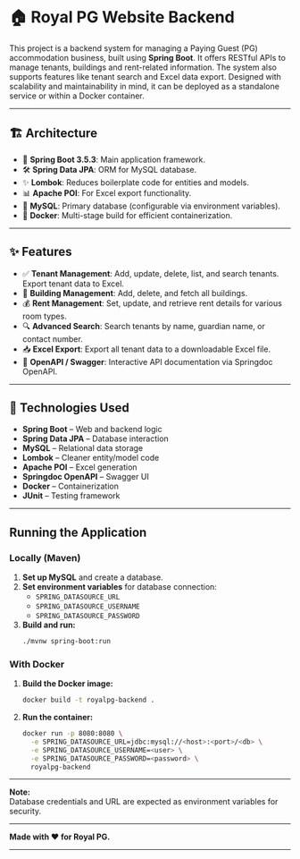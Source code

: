 # 🏠 Royal PG Website Backend

This project is a backend system for managing a Paying Guest (PG) accommodation business, built using **Spring Boot**. It offers RESTful APIs to manage tenants, buildings and rent-related information. The system also supports features like tenant search and Excel data export. Designed with scalability and maintainability in mind, it can be deployed as a standalone service or within a Docker container.

---

## 🏗️ Architecture

- 🚀 **Spring Boot 3.5.3**: Main application framework.
- 🛠️ **Spring Data JPA**: ORM for MySQL database.
- ✨ **Lombok**: Reduces boilerplate code for entities and models.
- 📊 **Apache POI**: For Excel export functionality.
- 🐬 **MySQL**: Primary database (configurable via environment variables).
- 🐳 **Docker**: Multi-stage build for efficient containerization.

---

## ✨ Features

- ✅ **Tenant Management**: Add, update, delete, list, and search tenants. Export tenant data to Excel.
- 🏢 **Building Management**: Add, delete, and fetch all buildings.
- 💰 **Rent Management**: Set, update, and retrieve rent details for various room types.
- 🔍 **Advanced Search**: Search tenants by name, guardian name, or contact number.
- 📥 **Excel Export**: Export all tenant data to a downloadable Excel file.
- 📘 **OpenAPI / Swagger**: Interactive API documentation via Springdoc OpenAPI.





---

## 🧩 Technologies Used

- **Spring Boot** – Web and backend logic  
- **Spring Data JPA** – Database interaction  
- **MySQL** – Relational data storage  
- **Lombok** – Cleaner entity/model code  
- **Apache POI** – Excel generation  
- **Springdoc OpenAPI** – Swagger UI  
- **Docker** – Containerization  
- **JUnit** – Testing framework 

---

## Running the Application

### Locally (Maven)

1. **Set up MySQL** and create a database.
2. **Set environment variables** for database connection:
   - `SPRING_DATASOURCE_URL`
   - `SPRING_DATASOURCE_USERNAME`
   - `SPRING_DATASOURCE_PASSWORD`
3. **Build and run:**
   ```sh
   ./mvnw spring-boot:run
   ```

### With Docker

1. **Build the Docker image:**
   ```sh
   docker build -t royalpg-backend .
   ```
2. **Run the container:**
   ```sh
   docker run -p 8080:8080 \
     -e SPRING_DATASOURCE_URL=jdbc:mysql://<host>:<port>/<db> \
     -e SPRING_DATASOURCE_USERNAME=<user> \
     -e SPRING_DATASOURCE_PASSWORD=<password> \
     royalpg-backend
   ```


---



**Note:**  
Database credentials and URL are expected as environment variables for security.

---

**Made with ❤️ for Royal PG.**

---



